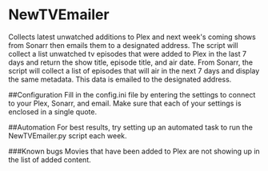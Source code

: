 # NewTVEmailer
Collects latest unwatched additions to Plex and next week's coming shows from Sonarr then emails them to a designated address.
The script will collect a list unwatched tv episodes that were added to Plex in the last 7 days and return the show title, episode title, and air date. From Sonarr, the script will collect a list of episodes that will air in the next 7 days and display the same metadata. This data is emailed to the designated address.


##Configuration
Fill in the config.ini file by entering the settings to connect to your Plex, Sonarr, and email. Make sure that each of your settings is enclosed in a single quote. 

##Automation
For best results, try setting up an automated task to run the NewTVEmailer.py script each week. 

###Known bugs
Movies that have been added to Plex are not showing up in the list of added content.
